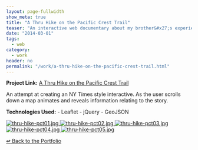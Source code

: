 ```yaml
---
layout: page-fullwidth
show_meta: true
title: "A Thru Hike on the Pacific Crest Trail"
teaser: "An interactive web documentary about my brother&#x27;s experience thru-hiking the PCT."
date: "2014-03-01"
tags:
  - web 
category:
  - work
header: no
permalink: "/work/a-thru-hike-on-the-pacific-crest-trail.html"
---
```


<strong>Project Link:</strong> <a href="http://clhenrick.github.io/Major-Studio-Two/map-story/html/" target="_blank">A Thru Hike on the Pacific Crest Trail</a>

An attempt at creating an NY Times style interactive. As the user scrolls down a map animates and reveals information relating to the story.

<strong>Technologies Used:</strong>  - Leaflet  - jQuery  - GeoJSON 

  <a href="{{site.url}}{{site.baseurl}}/images/thru-hike-pct01.jpg" target="_blank">
    <img class="portfolio" src="{{site.url}}{{site.baseurl}}/images/thru-hike-pct01.jpg" alt="thru-hike-pct01.jpg">
  </a>

  <a href="{{site.url}}{{site.baseurl}}/images/thru-hike-pct02.jpg" target="_blank">
    <img class="portfolio" src="{{site.url}}{{site.baseurl}}/images/thru-hike-pct02.jpg" alt="thru-hike-pct02.jpg">
  </a>

  <a href="{{site.url}}{{site.baseurl}}/images/thru-hike-pct03.jpg" target="_blank">
    <img class="portfolio" src="{{site.url}}{{site.baseurl}}/images/thru-hike-pct03.jpg" alt="thru-hike-pct03.jpg">
  </a>

  <a href="{{site.url}}{{site.baseurl}}/images/thru-hike-pct04.jpg" target="_blank">
    <img class="portfolio" src="{{site.url}}{{site.baseurl}}/images/thru-hike-pct04.jpg" alt="thru-hike-pct04.jpg">
  </a>

  <a href="{{site.url}}{{site.baseurl}}/images/thru-hike-pct05.jpg" target="_blank">
    <img class="portfolio" src="{{site.url}}{{site.baseurl}}/images/thru-hike-pct05.jpg" alt="thru-hike-pct05.jpg">
  </a>



[<span class="back-arrow">&#8619;</span> Back to the Portfolio](/work/)